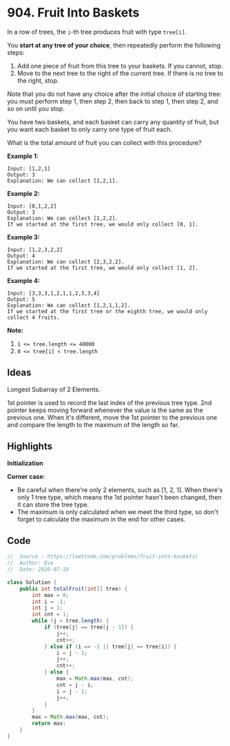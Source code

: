# 904. Fruit Into Baskets

In a row of trees, the `i`-th tree produces fruit with type `tree[i]`.

You **start at any tree of your choice**, then repeatedly perform the following steps:

1. Add one piece of fruit from this tree to your baskets. If you cannot, stop.
2. Move to the next tree to the right of the current tree. If there is no tree to the right, stop.

Note that you do not have any choice after the initial choice of starting tree: you must perform step 1, then step 2, then back to step 1, then step 2, and so on until you stop.

You have two baskets, and each basket can carry any quantity of fruit, but you want each basket to only carry one type of fruit each.

What is the total amount of fruit you can collect with this procedure?

**Example 1:**

```
Input: [1,2,1]
Output: 3
Explanation: We can collect [1,2,1].
```

**Example 2:**

```
Input: [0,1,2,2]
Output: 3
Explanation: We can collect [1,2,2].
If we started at the first tree, we would only collect [0, 1].
```

**Example 3:**

```
Input: [1,2,3,2,2]
Output: 4
Explanation: We can collect [2,3,2,2].
If we started at the first tree, we would only collect [1, 2].
```

**Example 4:**

```
Input: [3,3,3,1,2,1,1,2,3,3,4]
Output: 5
Explanation: We can collect [1,2,1,1,2].
If we started at the first tree or the eighth tree, we would only collect 4 fruits.
```

 

**Note:**

1. `1 <= tree.length <= 40000`
2. `0 <= tree[i] < tree.length`

## Ideas

Longest Subarray of 2 Elements.

1st pointer is used to record the last index of the previous tree type. 2nd pointer keeps moving forward whenever the value is the same as the previous one. When it's different, move the 1st pointer to the previous one and compare the length to the maximum of the length so far.

## Highlights

**Initialization**

**Corner case**: 

* Be careful when there're only 2 elements, such as [1, 2, 1]. When there's only 1 tree type, which means the 1st pointer hasn't been changed, then it can store the tree type. 
* The maximum is only calculated when we meet the third type, so don't forget to calculate the maximum in the end for other cases.

## Code

```java
//  Source : https://leetcode.com/problems/fruit-into-baskets/
//  Author: Eve
//  Date: 2020-07-18
    
class Solution {
    public int totalFruit(int[] tree) {
        int max = 0;
        int i = -1;
        int j = 1;
        int cnt = 1;
        while (j < tree.length) {
            if (tree[j] == tree[j - 1]) {
                j++;
                cnt++;
            } else if (i == -1 || tree[j] == tree[i]) {
                i = j - 1;
                j++;
                cnt++;
            } else {
                max = Math.max(max, cnt);
                cnt = j - i;
                i = j - 1;
                j++;
            }
        }
        max = Math.max(max, cnt); 
        return max;
    }
} 
```